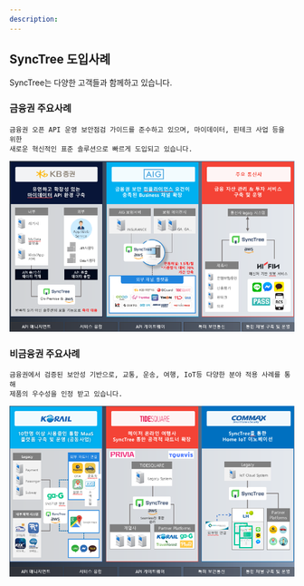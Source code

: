 ```yaml
---
description: 
---
```


## SyncTree 도입사례

SyncTree는 다양한 고객들과 함께하고 있습니다.

### 금융권 주요사례

    금융권 오픈 API 운영 보안점검 가이드를 준수하고 있으며, 마이데이터, 핀테크 사업 등을 위한
    새로운 혁신적인 표준 솔루션으로 빠르게 도입되고 있습니다.

![](assets/image%20%2846%29.png)

### 비금융권 주요사례

    금융권에서 검증된 보안성 기반으로, 교통, 운송, 여행, IoT등 다양한 분야 적용 사례를 통해
    제품의 우수성을 인정 받고 있습니다.

![](assets/image%20%2845%29.png)


